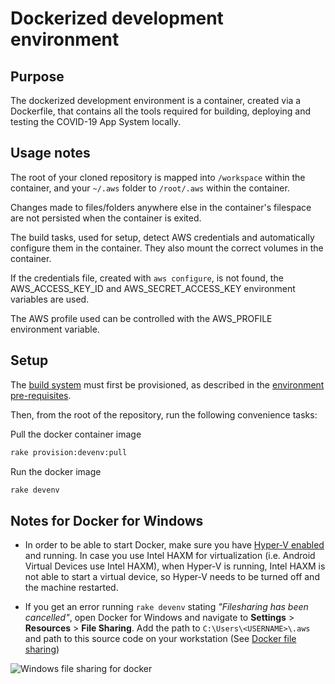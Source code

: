 # Dockerized development environment

## Purpose

The dockerized development environment is a container, created via a Dockerfile, that contains all the tools required for building, deploying and testing the COVID-19 App System locally.

## Usage notes
The root of your cloned repository is mapped into `/workspace` within the container, and your `~/.aws` folder to `/root/.aws` within the container.

Changes made to files/folders anywhere else in the container's filespace are not
persisted when the container is exited.

The build tasks, used for setup, detect AWS credentials and automatically configure them in the container. They also mount the correct volumes in the container.

If the credentials file, created with ```aws configure```, is not found, the AWS_ACCESS_KEY_ID and AWS_SECRET_ACCESS_KEY environment variables are used.

The AWS profile used can be controlled with the AWS_PROFILE environment variable.


## Setup

The [build system](../../../doc/BUILDSYSTEM.md) must first be provisioned, as described in the [environment pre-requisites](PROVISION_PREREQS.md).

Then, from the root of the repository, run the following convenience tasks:

Pull the docker container image

```bash
rake provision:devenv:pull
```

Run the docker image

```bash
rake devenv
```

## Notes for Docker for Windows

- In order to be able to start Docker, make sure you have [Hyper-V enabled](https://docs.microsoft.com/en-us/virtualization/hyper-v-on-windows/quick-start/enable-hyper-v) and running.
In case you use Intel HAXM for virtualization (i.e. Android Virtual Devices use Intel HAXM), when Hyper-V is running, Intel HAXM is not able to start a virtual device, so Hyper-V needs to be turned off and the machine restarted.

- If you get an error running `rake devenv` stating _"Filesharing has been cancelled"_, open Docker for Windows and navigate to **Settings** > **Resources** > **File Sharing**. Add the path to  `C:\Users\<USERNAME>\.aws` and path to this source code on your workstation (See [Docker file sharing](https://docs.docker.com/docker-for-windows/#file-sharing))

![Windows file sharing for docker](docker_for_win_file_sharing.png)
